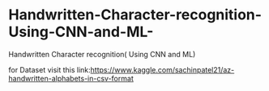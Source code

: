 # Handwritten-Character-recognition-Using-CNN-and-ML-
Handwritten Character recognition(  Using CNN and ML)


for Dataset visit this link:https://www.kaggle.com/sachinpatel21/az-handwritten-alphabets-in-csv-format

